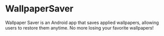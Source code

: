 # WallpaperSaver
Wallpaper Saver is an Android app that  saves applied wallpapers, allowing users to restore them anytime. No more losing your favorite wallpapers!
